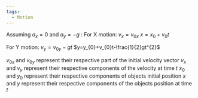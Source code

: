 ```yaml
---
tags:
  - Motion
---
```

Assuming $a_{x}=0$ and $a_{y}=-g$ :
For X motion:
$v_{x}=v_{0x}$
$x=x_{0}+v_{0}t$ 

For Y motion:
$v_{y}=v_{0y}-gt$
$y=y_{0}+v_{0}t-\frac{1}{2}gt^{2}$ 

$v_{0x}$ and $v_{0y}$ represent their respective part of the initial velocity vector
$v_{x}$ and $v_{y}$ represent their respective components of the velocity at time $t$ 
$x_{0}$ and $y_{0}$ represent their respective components of objects initial position
$x$ and $y$ represent their respective components of the objects position at time $t$



